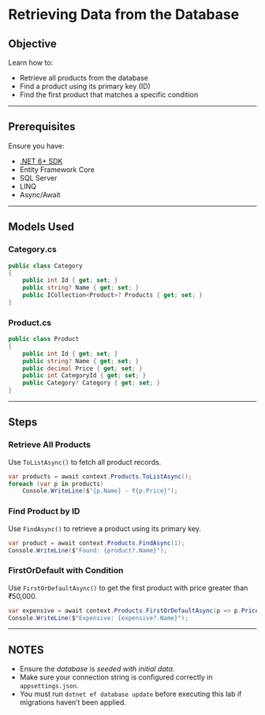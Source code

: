 # Retrieving Data from the Database
## Objective

Learn how to:
- Retrieve all products from the database
- Find a product using its primary key (ID)
- Find the first product that matches a specific condition
---

## Prerequisites

Ensure you have:
- [.NET 6+ SDK](https://dotnet.microsoft.com/en-us/download)
- Entity Framework Core
- SQL Server
- LINQ
- Async/Await
---

## Models Used

### Category.cs

```csharp
public class Category
{
    public int Id { get; set; }
    public string? Name { get; set; }
    public ICollection<Product>? Products { get; set; }
}
```

### Product.cs

```csharp
public class Product
{
    public int Id { get; set; }
    public string? Name { get; set; }
    public decimal Price { get; set; }
    public int CategoryId { get; set; }
    public Category? Category { get; set; }
}
```
---
## Steps
### Retrieve All Products

Use `ToListAsync()` to fetch all product records.
```csharp
var products = await context.Products.ToListAsync();
foreach (var p in products)
    Console.WriteLine($"{p.Name} - ₹{p.Price}");
```

###  Find Product by ID

Use `FindAsync()` to retrieve a product using its primary key.


```csharp
var product = await context.Products.FindAsync(1);
Console.WriteLine($"Found: {product?.Name}");
```

### FirstOrDefault with Condition

Use `FirstOrDefaultAsync()` to get the first product with price greater than ₹50,000.
```csharp
var expensive = await context.Products.FirstOrDefaultAsync(p => p.Price > 50000);
Console.WriteLine($"Expensive: {expensive?.Name}");
```


---
## NOTES

- Ensure the *database* is *seeded with initial data*.
- Make sure your connection string is configured correctly in `appsettings.json`.
- You must run `dotnet ef database update` before executing this lab if migrations haven’t been applied.